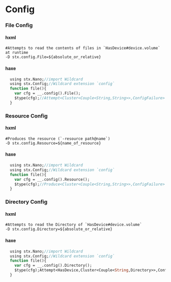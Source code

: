 # Config

### File Config  


#### hxml
```hxml
#Attempts to read the contents of files in `HasDevice#device.volume` at runtime
-D stx.config.File=${absolute_or_relative}
```
#### haxe
```haxe
  using stx.Nano;//import Wildcard
  using stx.Config;//Wildcard extension `config`
  function file(){
    var cfg = __.config().File();
    $type(cfg);//Attempt<Cluster<Couple<String,String>>,ConfigFailure>
  }
```

### Resource Config
#### hxml
```hxml
#Produces the resource (`-resource path@name`)
-D stx.config.Resource=${name_of_resource}
```
#### haxe
```haxe
  using stx.Nano;//import Wildcard
  using stx.Config;//Wildcard extension `config`
  function file(){
    var cfg = __.config().Resource();
    $type(cfg);//Produce<Cluster<Couple<String,String>>,ConfigFailure>
  }
```

### Directory Config

#### hxml
```hxml
#Attempts to read the Directory of `HasDevice#device.volume`
-D stx.config.Directory=${absolute_or_relative}
```
#### haxe
```haxe
  using stx.Nano;//import Wildcard
  using stx.Config;//Wildcard extension `config`
  function file(){
    var cfg = __.config().Directory();
    $type(cfg);Attempt<HasDevice,Cluster<Couple<String,Directory>>,ConfigFailure>
  }
```